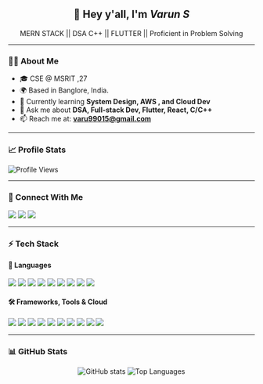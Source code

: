 <!-- Profile Header -->
<h2 align="center">👋 Hey y'all, I'm <i>Varun S</i></h2>

<p align="center">
  MERN STACK || DSA C++ || FLUTTER || Proficient in Problem Solving
</p>

---

### 👨‍🎓 About Me  
- 🎓 CSE @ MSRIT ,27 
- 🌍 Based in Banglore, India. 
- 🔭 Currently learning **System Design, AWS , and Cloud Dev**  
- 💬 Ask me about **DSA, Full-stack Dev, Flutter, React, C/C++**  
- 📫 Reach me at: **varu99015@gmail.com**  

---

### 📈 Profile Stats  
![Profile Views](https://komarev.com/ghpvc/?username=varun99015&label=Profile%20views&color=0e75b6&style=flat)

---

### 🔗 Connect With Me  
<p align="left">
<a href="https://linkedin.com/in/varun-s-a40724295"><img src="https://img.shields.io/badge/LinkedIn-Connect-blue?logo=linkedin" /></a>
<a href="https://leetcode.com/xbvrFphiup"><img src="https://img.shields.io/badge/LeetCode-Profile-orange?logo=leetcode" /></a>
<a href="mailto:YOUR_EMAIL"><img src="https://img.shields.io/badge/Email-Say%20Hi-red?logo=gmail" /></a>
</p>

---

### ⚡ Tech Stack  

#### 🚀 Languages  
<p align="left">
<img src="https://img.shields.io/badge/-C-333?style=flat&logo=c" />
<img src="https://img.shields.io/badge/-C++-333?style=flat&logo=cplusplus" />
<img src="https://img.shields.io/badge/-Java-333?style=flat&logo=java" />
<img src="https://img.shields.io/badge/-Python-333?style=flat&logo=python" />
<img src="https://img.shields.io/badge/-JavaScript-333?style=flat&logo=javascript" />
<img src="https://img.shields.io/badge/-Dart-333?style=flat&logo=dart" />
<img src="https://img.shields.io/badge/-Go-333?style=flat&logo=go" />
<img src="https://img.shields.io/badge/-HTML5-333?style=flat&logo=html5" />
<img src="https://img.shields.io/badge/-CSS3-333?style=flat&logo=css3" />
</p>

#### 🛠️ Frameworks, Tools & Cloud  
<p align="left">
<img src="https://img.shields.io/badge/-Git-333?style=flat&logo=git" />
<img src="https://img.shields.io/badge/-GitHub-333?style=flat&logo=github" />
<img src="https://img.shields.io/badge/-AWS-333?style=flat&logo=amazonaws" />
<img src="https://img.shields.io/badge/-Flutter-333?style=flat&logo=flutter" />
<img src="https://img.shields.io/badge/-React-333?style=flat&logo=react" />
<img src="https://img.shields.io/badge/-Node.js-333?style=flat&logo=node.js" />
<img src="https://img.shields.io/badge/-Express-333?style=flat&logo=express" />
<img src="https://img.shields.io/badge/-MongoDB-333?style=flat&logo=mongodb" />
<img src="https://img.shields.io/badge/-TensorFlow-333?style=flat&logo=tensorflow" />
<img src="https://img.shields.io/badge/-Docker-333?style=flat&logo=docker" />
</p>

---

### 📊 GitHub Stats  
<p align="center">
<img src="https://github-readme-stats.vercel.app/api?username=varun99015&show_icons=true&theme=radical" alt="GitHub stats" />  
<img src="https://github-readme-stats.vercel.app/api/top-langs/?username=varun99015&layout=compact&theme=radical" alt="Top Languages" />  
</p>
